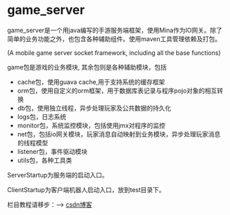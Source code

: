 # game_server
  game_server是一个用java编写的手游服务端框架，使用Mina作为IO网关。除了简单的业务功能之外，也包含各种辅助组件。使用maven工具管理依赖及打包。
  
  (A mobile game server socket framework, including all the base functions)
  
  game包是游戏的业务模块, 其余包则是各种辅助模块，包括
  * cache包，使用guava cache,用于支持系统的缓存框架　　
  * orm包，使用自定义的orm框架，用于数据库表记录与程序pojo对象的相互转换　　　
  * db包，使用独立线程，异步处理玩家及公共数据的持久化　
  * logs包，日志系统　
  * monitor包，系统监控模块，包括使用jmx对程序的监控 　　
  * net包，包括io网关模块，玩家消息自动映射到业务模块，异步处理玩家消息的线程模型　　
  * listener包，事件驱动模块 　　
  * utils包，各种工具类　　


  ServerStartup为服务端的启动入口。

  ClientStartup为客户端机器人启动入口，放到test目录下。


  栏目教程请移步：--> [csdn博客](http://blog.csdn.net/column/details/16043.html)
